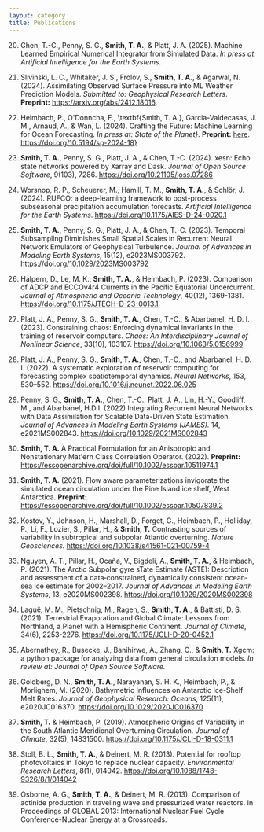 ```yaml
---
layout: category
title: Publications
---
```



20. Chen, T.-C., Penny, S. G., **Smith, T. A.**, & Platt, J. A.
    (2025). Machine Learned Empirical Numerical Integrator from
    Simulated Data.
    *In press at: Artificial Intelligence for the Earth Systems*.

19. Slivinski, L. C., Whitaker, J. S., Frolov, S., **Smith, T. A.**,
    & Agarwal, N.
    (2024).
    Assimilating Observed Surface Pressure into ML Weather Prediction
    Models.
    *Submitted to: Geophysical Research Letters*.
    **Preprint:** <https://arxiv.org/abs/2412.18016>.

18. Heimbach, P., O'Donncha, F., \textbf{Smith, T. A.},
    Garcia-Valdecasas, J. M., Arnaud, A., & Wan, L.
    (2024).
    Crafting the Future: Machine Learning for Ocean Forecasting.
    *In press at: State of the Planet}*.
    **Preprint:**
    [here](https://editor.copernicus.org/index.php?_mdl=msover_md&_jrl=817&_lcm=oc73lcm74a&_acm=get_manuscript_file&_ms=123171&id=2496583&salt=4308085671004916739).
    <https://doi.org/10.5194/sp-2024-18}>

17. **Smith, T. A.**, Penny, S. G., Platt, J. A., & Chen, T.-C.
    (2024). xesn: Echo state networks powered by Xarray and
    Dask. *Journal of Open Source Software*, 9(103), 7286.
    <https://doi.org/10.21105/joss.07286>

16. Worsnop, R. P., Scheuerer, M., Hamill, T. M., **Smith, T. A.**, &
    Schlör, J. (2024). RUFCO: a deep-learning framework to post-process
    subseasonal precipitation accumulation forecasts. *Artificial
    Intelligence for the Earth Systems*. <https://doi.org/10.1175/AIES-D-24-0020.1>

15. **Smith, T. A.**, Penny, S. G., Platt, J. A., & Chen, T.-C. (2023).
    Temporal Subsampling Diminishes Small Spatial Scales in
    Recurrent Neural Network Emulators of Geophysical Turbulence.
    *Journal of Advances in Modeling Earth Systems*, 15(12),
    e2023MS003792. <https://doi.org/10.1029/2023MS003792>

14. Halpern, D., Le, M. K., **Smith, T. A.**, & Heimbach, P. (2023).
    Comparison of ADCP and ECCOv4r4 Currents in the Pacific Equatorial
    Undercurrent.
    *Journal of Atmospheric and Oceanic Technology*,
    40(12), 1369-1381.
    <https://doi.org/10.1175/JTECH-D-23-0013.1>

13. Platt, J. A., Penny, S. G., **Smith, T. A.**, Chen, T.-C., & Abarbanel, H. D. I. (2023).
    Constraining chaos: Enforcing dynamical invariants in the training of reservoir computers.
    *Chaos: An Interdisciplinary Journal of Nonlinear Science*, 33(10), 103107.
    <https://doi.org/10.1063/5.0156999>

12. Platt, J. A., Penny, S. G., **Smith, T. A.**, Chen, T.-C., and Abarbanel, H. D. I.
    (2022). A systematic exploration of reservoir computing for forecasting complex spatiotemporal dynamics.
    *Neural Networks*, 153, 530–552. <https://doi.org/10.1016/j.neunet.2022.06.025>

11. Penny, S. G., **Smith, T. A.**, Chen, T.-C., Platt, J. A., Lin, H.-Y., Goodliff,
    M., and Abarbanel, H.D.I. (2022) Integrating Recurrent Neural Networks with Data
    Assimilation for Scalable Data-Driven State Estimation.
    *Journal of Advances in Modeling Earth Systems (JAMES).*
    14, e2021MS002843. <https://doi.org/10.1029/2021MS002843>

10. **Smith, T. A.**
    A Practical Formulation for an Anisotropic
    and Nonstationary Mat\'ern Class Correlation Operator.
    (2022).
    **Preprint:**
    <https://essopenarchive.org/doi/full/10.1002/essoar.10511974.1>

9. **Smith, T. A.** (2021). Flow aware parameterizations
   invigorate the simulated ocean circulation under the Pine Island
   ice shelf, West Antarctica.
   **Preprint:**
   <https://essopenarchive.org/doi/full/10.1002/essoar.10507839.2>

8. Kostov, Y., Johnson, H., Marshall, D., Forget, G., Heimbach, P.,
   Holliday, P., Li, F., Lozier, S., Pillar, H., & **Smith, T.**
   Contrasting sources of variability in subtropical and subpolar
   Atlantic overturning. *Nature Geosciences.*
   <https://doi.org/10.1038/s41561-021-00759-4>

7. Nguyen, A. T., Pillar, H., Oca&ntilde;a, V., Bigdeli, A.,
   **Smith, T. A.**, & Heimbach, P. (2021). The Arctic Subpolar
   gyre sTate Estimate (ASTE): Description and assessment of a
   data‐constrained, dynamically consistent ocean‐sea ice estimate
   for 2002–2017. *Journal of Advances in Modeling Earth Systems*,
   13, e2020MS002398. <https://doi.org/10.1029/2020MS002398>

6. Lagu&#235;, M. M., Pietschnig, M., Ragen, S., **Smith, T. A.**,
   & Battisti, D. S. (2021). Terrestrial Evaporation and Global Climate:
   Lessons from Northland, a Planet with a Hemispheric Continent.
   *Journal of Climate*, 34(6), 2253-2276.
   <https://doi.org/10.1175/JCLI-D-20-0452.1>

5. Abernathey, R., Busecke, J., Banihirwe, A., Zhang, C., & **Smith, T.**
   Xgcm: a python package for analyzing data from general circulation models.
   *In review at: Journal of Open Source Software.*

4. Goldberg, D. N., **Smith, T. A.**, Narayanan, S. H. K.,
   Heimbach, P., & Morlighem, M. (2020). Bathymetric Influences on
   Antarctic Ice-Shelf Melt Rates. *Journal of Geophysical
   Research: Oceans*, 125(11), e2020JC016370.
   <https://doi.org/10.1029/2020JC016370>

3. **Smith, T.** & Heimbach, P. (2019).
   Atmospheric Origins of Variability in the South Atlantic Meridional
   Overturning Circulation.
   *Journal of Climate*, 32(5), 14831500.
   <https://doi.org/10.1175/JCLI-D-18-0311.1>

2. Stoll, B. L., **Smith, T. A.**, & Deinert, M. R. (2013).
   Potential for rooftop photovoltaics in Tokyo to replace nuclear capacity.
   *Environmental Research Letters*, 8(1), 014042.
   <https://doi.org/10.1088/1748-9326/8/1/014042>

1. Osborne, A. G., **Smith, T. A.**, & Deinert, M. R. (2013).
   Comparison of actinide production in traveling wave and pressurized water
   reactors. In Proceedings of GLOBAL 2013: International Nuclear Fuel
   Cycle Conference-Nuclear Energy at a Crossroads.


